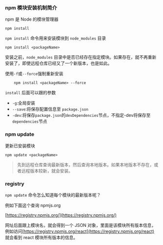 ### npm 模块安装机制简介

npm 是 Node 的模块管理器

```
npm install
```

`npm install` 命令用来安装模块到 `node_modules` 目录
```
npm install <packageName>
```

安装之前，`node_modules` 目录中是否已经存在指定模块。如果存在，就不再重新安装了，即使远程仓库已经又了一个新版本，也是如此。

使用`-f`或`--force`强制重新安装
```
    npm install <packageName> --force
```
`install` 后面可以跟的参数
- `-g`:全局安装
- `--save`:将保存配置信息至 `package.json`
- `-dev`:将保存`package.json`的`devDependencies`节点，不指定-dev将保存至`dependencies`节点
### npm update

更新已安装模块
```
npm update <packageName>
```

> 先到远程仓库查询最新版本，然后查询本地版本。如果本地版本不存在，或者远程版本较新，就会安装。

### registry
`npm update` 命令怎么知道每个模块的最新版本呢？

例如下面这个查询 npmjs.org 

[https://registry.npmjs.org/](https://registry.npmjs.org/)

网址后面跟上模块名，就会得到一个 JSON 对象，里面是该模块所有版本信息，例如访问[https://registry.npmjs.org/react](https://registry.npmjs.org/react) 就会看到 react 模块所有版本的信息。

